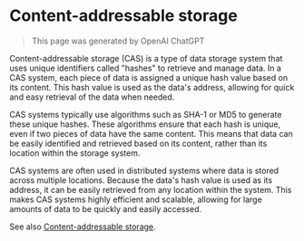 # Content-addressable storage

> This page was generated by OpenAI ChatGPT

Content-addressable storage (CAS) is a type of data storage system that uses unique identifiers called "hashes" to retrieve and manage data. In a CAS system, each piece of data is assigned a unique hash value based on its content. This hash value is used as the data's address, allowing for quick and easy retrieval of the data when needed.

CAS systems typically use algorithms such as SHA-1 or MD5 to generate these unique hashes. These algorithms ensure that each hash is unique, even if two pieces of data have the same content. This means that data can be easily identified and retrieved based on its content, rather than its location within the storage system.

CAS systems are often used in distributed systems where data is stored across multiple locations. Because the data's hash value is used as its address, it can be easily retrieved from any location within the system. This makes CAS systems highly efficient and scalable, allowing for large amounts of data to be quickly and easily accessed.

See also [Content-addressable storage](https://en.wikipedia.org/wiki/Content-addressable_storage).